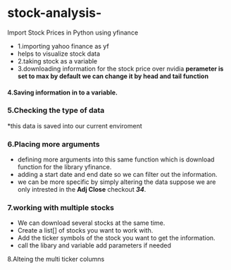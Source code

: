 # stock-analysis-
Import Stock Prices in Python using yfinance
+ 1.importing yahoo finance as yf
+ helps to visualize stock data
+ 2.taking stock as a variable
+ 3.downloading information for the stock price over nvidia
**perameter is set to max by default we can change it by head and tail function**
#### 4.Saving information in to a variable.
### 5.Checking the type of data
*this data is saved into our current enviroment
### 6.Placing more arguments
+ defining more arguments into this same function which is download function for the library yfinance.
+ adding a start date and end date so we can filter out the information.
+ we can be more specific by simply altering the data suppose we are only intrested in the **Adj Close** checkout ***34***.
### 7.working with multiple stocks
+ We can download several stocks at the same time.
+ Create a list[] of stocks you want to work with.
+ Add the ticker symbols of the stock you want to get the information.
+ call the libary and variable add parameters if needed

8.Alteing the multi ticker columns
